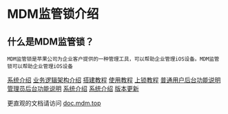 # MDM监管锁介绍

## 什么是MDM监管锁？

    MDM监管锁是苹果公司为企业客户提供的一种管理工具，可以帮助企业管理iOS设备。MDM监管锁可以帮助企业管理iOS设备

[系统介绍](docs/系统介绍.md)
[业务逻辑架构介绍](docs/业务逻辑架构介绍.md)
[搭建教程](docs/搭建教程.md)
[使用教程](docs/使用教程.md)
[上锁教程](docs/上锁教程.md)
[普通用户后台功能说明](docs/普通用户后台功能说明.md)
[管理员后台功能说明](docs/管理员后台功能说明.md)
[系统介绍](docs/系统介绍.md)
[系统介绍](docs/常见问题.md)
[版本更新](docs/版本更新.md)

更直观的文档请访问
[doc.mdm.top](文档)
